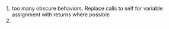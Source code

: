 1. too many obscure behaviors. Replace calls to self for variable assignment with returns where possible
2. 